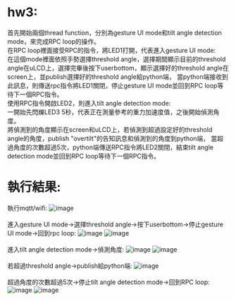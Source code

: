 # hw3:
首先開始兩個thread function，分別為gesture UI mode和tilt angle detection mode，來完成RPC loop的操作。\
在RPC loop裡面接受RPC的指令，將LED1打開，代表進入gesture UI mode: \
在這個mode裡面依照手勢選擇threshold angle，選擇期間顯示目前的threshold angle在uLCD上，選擇完畢後按下userbottom，顯示選擇好的threshold angle在screen上，並publish選擇好的threshold angle給python端，
當python端接收到此訊息，則傳送rpc指令將LED1關閉，停止gesture UI mode並回到RPC loop等待下一個RPC指令。\
使用RPC指令開啟LED2，則進入tilt angle detection mode: \
一開始先閃爍LED3 5秒，代表正在測量參考的重力加速度值，之後開始偵測角度。\
將偵測到的角度顯示在screen和uLCD上，若偵測到超過設定好的threshold angle的角度，publish "overtilt"的告知訊息和偵測到的角度到python端，
當超過角度的次數超過5次，python端傳送RPC指令將LED2關閉，結束tilt angle detection mode並回到RPC loop等待下一個RPC指令。

# 執行結果:
執行mqtt/wifi:
![image](https://user-images.githubusercontent.com/79581724/117925010-3b9b5a00-b329-11eb-8f8f-102984a2bff7.png)
\
\
進入gesture UI mode->選擇threshold angle->按下userbottom->停止gesture UI mode->回到rpc loop:
![image](https://user-images.githubusercontent.com/79581724/117925385-bc5a5600-b329-11eb-89f4-42c12baa222a.png)
![image](https://user-images.githubusercontent.com/79581724/118085460-06f4d480-b3f5-11eb-9e9b-e6d2bdffd257.png)
\
\
進入tilt angle detection mode->偵測角度:
![image](https://user-images.githubusercontent.com/79581724/117925491-e7dd4080-b329-11eb-8231-f3c4165c27bc.png)
![image](https://user-images.githubusercontent.com/79581724/117925524-f88db680-b329-11eb-8446-c2c82c533b7d.png)
\
\
若超過threshold angle->publish給python端:
![image](https://user-images.githubusercontent.com/79581724/118085152-79b18000-b3f4-11eb-80d8-aaf6a897993b.png)
\
\
超過角度的次數超過5次->停止tilt angle detection mode->回到RPC loop:
![image](https://user-images.githubusercontent.com/79581724/118085414-f5133180-b3f4-11eb-8667-20350f90c93f.png)
![image](https://user-images.githubusercontent.com/79581724/118085530-21c74900-b3f5-11eb-8065-c93d610ea579.png)


